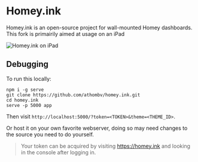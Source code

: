 # Homey.ink

Homey.ink is an open-source project for wall-mounted Homey dashboards.
This fork is primairily aimed at usage on an iPad

![Homey.ink on iPad](https://github.com/daneedk/homey.ink/tree/master/assets/devices/ipad/ipad.png)

## Debugging

To run this locally:

```
npm i -g serve
git clone https://github.com/athombv/homey.ink.git
cd homey.ink
serve -p 5000 app
```
Then visit `http://localhost:5000/?token=<TOKEN>&theme=<THEME_ID>`.

Or host it on your own favorite webserver, doing so may need changes to the source you need to do yourself.

> Your token can be acquired by visiting https://homey.ink and looking in the console after logging in.
